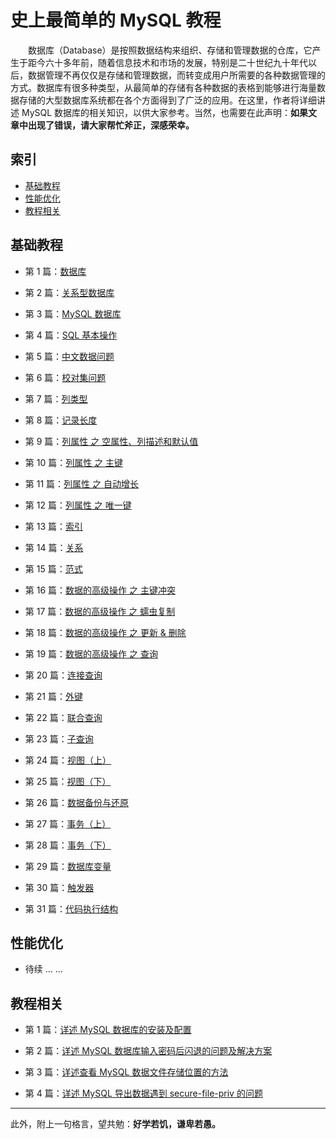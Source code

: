 # 史上最简单的 MySQL 教程


　　数据库（Database）是按照数据结构来组织、存储和管理数据的仓库，它产生于距今六十多年前，随着信息技术和市场的发展，特别是二十世纪九十年代以后，数据管理不再仅仅是存储和管理数据，而转变成用户所需要的各种数据管理的方式。数据库有很多种类型，从最简单的存储有各种数据的表格到能够进行海量数据存储的大型数据库系统都在各个方面得到了广泛的应用。在这里，作者将详细讲述 MySQL 数据库的相关知识，以供大家参考。当然，也需要在此声明：**如果文章中出现了错误，请大家帮忙斧正，深感荣幸。**

## 索引

- [基础教程](#基础教程)
- [性能优化](#性能优化)
- [教程相关](#教程相关)


## 基础教程

- 第 1 篇：[数据库](https://github.com/guobinhit/mysql-tutorial/blob/master/articles/database.md)

- 第 2 篇：[关系型数据库](https://github.com/guobinhit/mysql-tutorial/blob/master/articles/relation-db.md)

- 第 3 篇：[MySQL 数据库](https://github.com/guobinhit/mysql-tutorial/blob/master/articles/mysql_db.md)

- 第 4 篇：[SQL 基本操作](https://github.com/guobinhit/mysql-tutorial/blob/master/articles/sql-operation.md)

- 第 5 篇：[中文数据问题](https://github.com/guobinhit/mysql-tutorial/blob/master/articles/chinese-data.md)

- 第 6 篇：[校对集问题](https://github.com/guobinhit/mysql-tutorial/blob/master/articles/collate.md)

- 第 7 篇：[列类型](https://github.com/guobinhit/mysql-tutorial/blob/master/articles/column-type.md)

- 第 8 篇：[记录长度](https://github.com/guobinhit/mysql-tutorial/blob/master/articles/record-length.md)

- 第 9 篇：[列属性 之 空属性、列描述和默认值](https://github.com/guobinhit/mysql-tutorial/blob/master/articles/column-null-comment-default.md)

- 第 10 篇：[列属性 之 主键](https://github.com/guobinhit/mysql-tutorial/blob/master/articles/primarykey.md)

- 第 11 篇：[列属性 之 自动增长](https://github.com/guobinhit/mysql-tutorial/blob/master/articles/increment.md)

- 第 12 篇：[列属性 之 唯一键](https://github.com/guobinhit/mysql-tutorial/blob/master/articles/uniquekey.md)

- 第 13 篇：[索引](https://github.com/guobinhit/mysql-tutorial/blob/master/articles/index.md)

- 第 14 篇：[关系](https://github.com/guobinhit/mysql-tutorial/blob/master/articles/relation.md)

- 第 15 篇：[范式](https://github.com/guobinhit/mysql-tutorial/blob/master/articles/paradigm.md)

- 第 16 篇：[数据的高级操作 之 主键冲突](https://github.com/guobinhit/mysql-tutorial/blob/master/articles/duplicate-primary-key.md)

- 第 17 篇：[数据的高级操作 之 蠕虫复制](https://github.com/guobinhit/mysql-tutorial/blob/master/articles/worm-copy.md)

- 第 18 篇：[数据的高级操作 之 更新 & 删除](https://github.com/guobinhit/mysql-tutorial/blob/master/articles/updata-and-delete.md)

- 第 19 篇：[数据的高级操作 之 查询](https://github.com/guobinhit/mysql-tutorial/blob/master/articles/select.md)

- 第 20 篇：[连接查询](https://github.com/guobinhit/mysql-tutorial/blob/master/articles/join-query.md)

- 第 21 篇：[外键](https://github.com/guobinhit/mysql-tutorial/blob/master/articles/foreign-key.md)

- 第 22 篇：[联合查询](https://github.com/guobinhit/mysql-tutorial/blob/master/articles/union.md)

- 第 23 篇：[子查询](https://github.com/guobinhit/mysql-tutorial/blob/master/articles/sub_query.md)

- 第 24 篇：[视图（上）](https://github.com/guobinhit/mysql-tutorial/blob/master/articles/view-one.md)

- 第 25 篇：[视图（下）](https://github.com/guobinhit/mysql-tutorial/blob/master/articles/view-two.md)

- 第 26 篇：[数据备份与还原](https://github.com/guobinhit/mysql-tutorial/blob/master/articles/backup.md)

- 第 27 篇：[事务（上）](https://github.com/guobinhit/mysql-tutorial/blob/master/articles/thing-one.md)

- 第 28 篇：[事务（下）](https://github.com/guobinhit/mysql-tutorial/blob/master/articles/thing-two.md)

- 第 29 篇：[数据库变量](https://github.com/guobinhit/mysql-tutorial/blob/master/articles/database-variable.md)

- 第 30 篇：[触发器](https://github.com/guobinhit/mysql-tutorial/blob/master/articles/trigger.md)

- 第 31 篇：[代码执行结构](https://github.com/guobinhit/mysql-tutorial/blob/master/articles/code-execution-structure.md)



## 性能优化

- 待续 ... ...

## 教程相关

- 第 1 篇：[详述 MySQL 数据库的安装及配置](https://github.com/guobinhit/mysql-tutorial/blob/master/articles/install-mysql.md)

- 第 2 篇：[详述 MySQL 数据库输入密码后闪退的问题及解决方案](https://github.com/guobinhit/mysql-tutorial/blob/master/articles/resovle-method.md)

- 第 3 篇：[详述查看 MySQL 数据文件存储位置的方法](https://github.com/guobinhit/mysql-tutorial/blob/master/articles/datafile.md)

- 第 4 篇：[详述 MySQL 导出数据遇到 secure-file-priv 的问题](https://github.com/guobinhit/mysql-tutorial/blob/master/articles/secure.md)


----------
此外，附上一句格言，望共勉：**好学若饥，谦卑若愚。**
